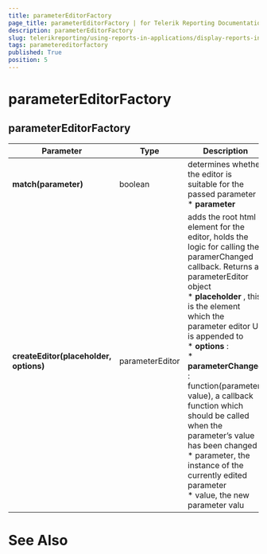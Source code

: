 ```yaml
---
title: parameterEditorFactory
page_title: parameterEditorFactory | for Telerik Reporting Documentation
description: parameterEditorFactory
slug: telerikreporting/using-reports-in-applications/display-reports-in-applications/web-application/html5-report-viewer/api-reference/parametereditorfactory
tags: parametereditorfactory
published: True
position: 5
---
```


# parameterEditorFactory



## parameterEditorFactory


| Parameter | Type | Description |
| ------ | ------ | ------ |
| __match(parameter)__ |boolean|determines whether the editor is suitable for the passed parameter<br/>*  __parameter__ |
| __createEditor(placeholder, options)__ |parameterEditor|adds the root html element for the editor, holds the logic for calling the paramerChanged callback. Returns a parameterEditor object<br/>*  __placeholder__ , this is the element which the parameter editor UI is appended to<br/>*  __options__ :<br/>*  __parameterChanged__ : function(parameter, value), a callback function which should be called<br/>                        when the parameter’s value has been changed<br/>* parameter, the instance of the currently edited parameter<br/>* value, the new parameter valu|




# See Also

